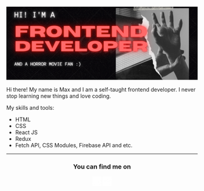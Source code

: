 ![Alt text](/2021-10-28_22-53-45.png)  


Hi there! My name is Max and I am a self-taught frontend developer. I never stop learning new things and love coding.

My skills and tools:
* HTML
* CSS
* React JS
* Redux
* Fetch API, CSS Modules, Firebase API and etc.


<hr/>

<h3 align="center">You can find me on</h3>
<p align="center">
  <a href = "https://www.linkedin.com/in/max-kremlev/" title="Linkedin"><img src="/linkedin-5-24.png"></a>  
  <a href = "https://t.me/kremlevmax" title="Telegram"><img src="/telegram-24.png"></a>
</p>


<!-- Links to your social media accounts -->

[1]: https://www.linkedin.com/in/max-kremlev/
<!--
**kremlevmax/kremlevmax** is a ✨ _special_ ✨ repository because its `README.md` (this file) appears on your GitHub profile.

Here are some ideas to get you started:

- 🔭 I’m currently working on ...
- 🌱 I’m currently learning ...
- 👯 I’m looking to collaborate on ...
- 🤔 I’m looking for help with ...
- 💬 Ask me about ...
- 📫 How to reach me: ...
- 😄 Pronouns: ...
- ⚡ Fun fact: ...
-->
